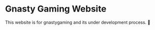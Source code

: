 # Gnasty Gaming Website
This website is for gnastygaming  and its under development process. :metal:

